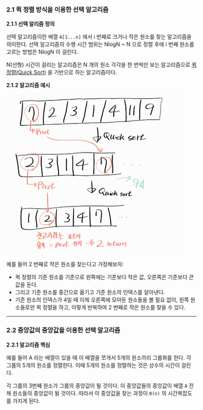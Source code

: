 ### 2.1 퀵 정렬 방식을 이용한 선택 알고리즘

**2.1.1 선택 알리즘 정의**

선택 알고리즘이란 배열 `A[1...n]` 에서 i 번째로 크거나 작은 원소를 찾는 알고리즘을 의미한다. 선택 알고리즘의 수행 시간 범위는 NlogN ~ N 으로 정렬 후에 i 번째 원소를 고르는 방법은 NlogN 이 걸린다.

N(선형) 시간이 걸리는 알고리즘은 N 개의 원소 각각을 한 번씩만 보는 알고리즘으로 [퀵 정렬(Quick Sort)](https://github.com/1Dohyeon/Study-DataStructure/blob/master/06_sort_with_java/D1_Sort/Quick.java) 을 기반으로 하는 알고리즘이다.

**2.1.2 알고리즘 예시**

![[퀵정렬이용선택알고리즘.png]](/imgs/퀵정렬이용선택알고리즘.png)

예를 들어 2 번째로 작은 원소를 찾는다고 가정해보자:

- 퀵 정렬의 기준 원소를 기준으로 왼쪽에는 기준보다 작은 값, 오른쪽은 기준보다 큰 값을 둔다.
- 그리고 기준 원소를 중간으로 옮기고 기준 원소의 인덱스를 알아낸다.
- 기준 원소의 인덱스가 4일 때 이제 오른쪽에 모아둔 원소들을 볼 필요 없이, 왼쪽 원소들로만 퀵 정렬을 하고, 이렇게 반복하여 2 번째로 작은 원소를 찾을 수 있다.

---

### 2.2 중앙값의 중앙값을 이용한 선택 알고리즘

**2.2.1 알고리즘 핵심**

예를 들어 A 라는 배열이 있을 때 이 배열을 쪼개서 5개의 원소끼리 그룹화를 한다. 각 그룹의 5개의 원소를 정렬한다. 이때 5개의 원소를 정렬하는 것은 상수의 시간이 걸린다.

각 그룹의 3번째 원소가 그룹의 중앙값이 될 것이다. 이 중앙값들의 중앙값이 배열 `A` 전체 원소들의 중앙값이 될 것이다. 따라서 이 중앙값을 찾는 과정이 `Θ(n)` 의 시간복잡도를 가지게 된다.
